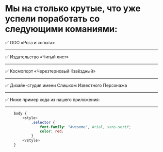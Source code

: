 Мы на столько крутые, что уже успели поработать со следующими команиями:
=========================================================================
:white_check_mark: ООО «Рога и копыта» 
***
:white_check_mark: Издательство «Читый лист»
***
:white_check_mark: Космопорт «Черезтерновый Кзвёздный»
***
:white_check_mark: Дизайн-студия имени Слишком Известного Персонажа
***
:white_check_mark: Ниже пример кода из нашего приложения:
***

```css
    body {
        <style> 
            .selector {
                font-family: "Awesome", Arial, sans-serif;
                color: red;
            }
        </style>
    }
```